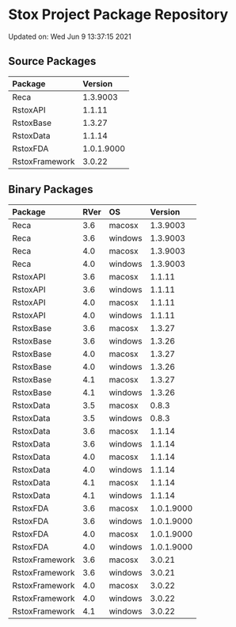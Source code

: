 # Stox Project Package Repository


Updated on: Wed Jun  9 13:37:15 2021
## Source Packages

|Package        |Version    |
|:--------------|:----------|
|Reca           |1.3.9003   |
|RstoxAPI       |1.1.11     |
|RstoxBase      |1.3.27     |
|RstoxData      |1.1.14     |
|RstoxFDA       |1.0.1.9000 |
|RstoxFramework |3.0.22     |

## Binary Packages

|Package        |RVer |OS      |Version    |
|:--------------|:----|:-------|:----------|
|Reca           |3.6  |macosx  |1.3.9003   |
|Reca           |3.6  |windows |1.3.9003   |
|Reca           |4.0  |macosx  |1.3.9003   |
|Reca           |4.0  |windows |1.3.9003   |
|RstoxAPI       |3.6  |macosx  |1.1.11     |
|RstoxAPI       |3.6  |windows |1.1.11     |
|RstoxAPI       |4.0  |macosx  |1.1.11     |
|RstoxAPI       |4.0  |windows |1.1.11     |
|RstoxBase      |3.6  |macosx  |1.3.27     |
|RstoxBase      |3.6  |windows |1.3.26     |
|RstoxBase      |4.0  |macosx  |1.3.27     |
|RstoxBase      |4.0  |windows |1.3.26     |
|RstoxBase      |4.1  |macosx  |1.3.27     |
|RstoxBase      |4.1  |windows |1.3.26     |
|RstoxData      |3.5  |macosx  |0.8.3      |
|RstoxData      |3.5  |windows |0.8.3      |
|RstoxData      |3.6  |macosx  |1.1.14     |
|RstoxData      |3.6  |windows |1.1.14     |
|RstoxData      |4.0  |macosx  |1.1.14     |
|RstoxData      |4.0  |windows |1.1.14     |
|RstoxData      |4.1  |macosx  |1.1.14     |
|RstoxData      |4.1  |windows |1.1.14     |
|RstoxFDA       |3.6  |macosx  |1.0.1.9000 |
|RstoxFDA       |3.6  |windows |1.0.1.9000 |
|RstoxFDA       |4.0  |macosx  |1.0.1.9000 |
|RstoxFDA       |4.0  |windows |1.0.1.9000 |
|RstoxFramework |3.6  |macosx  |3.0.21     |
|RstoxFramework |3.6  |windows |3.0.21     |
|RstoxFramework |4.0  |macosx  |3.0.22     |
|RstoxFramework |4.0  |windows |3.0.22     |
|RstoxFramework |4.1  |windows |3.0.22     |
